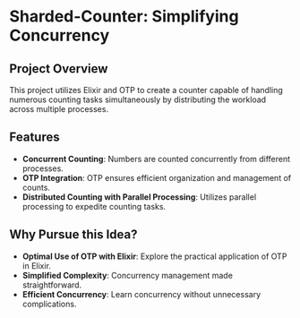 # Sharded-Counter: Simplifying Concurrency

## Project Overview

This project utilizes Elixir and OTP to create a counter capable of handling numerous counting tasks simultaneously by distributing the workload across multiple processes.

## Features

- **Concurrent Counting**: Numbers are counted concurrently from different processes.
- **OTP Integration**: OTP ensures efficient organization and management of counts.
- **Distributed Counting with Parallel Processing**: Utilizes parallel processing to expedite counting tasks.

## Why Pursue this Idea?

- **Optimal Use of OTP with Elixir**: Explore the practical application of OTP in Elixir.
- **Simplified Complexity**: Concurrency management made straightforward.
- **Efficient Concurrency**: Learn concurrency without unnecessary complications.
